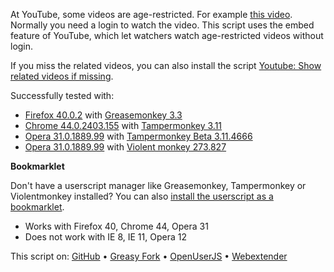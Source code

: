 At YouTube, some videos are age-restricted. For example [this video](https://www.youtube.com/watch?v=HmjUyKejzzI). Normally you need a login to watch the video. This script uses the embed feature of YouTube, which let watchers watch age-restricted videos without login.

If you miss the related videos, you can also install the script [Youtube: Show related videos if missing](https://greasyfork.org/scripts/11734-youtube-show-related-videos-if-missing).

Successfully tested with:
- [Firefox 40.0.2](https://www.mozilla.org/firefox/new/) with [Greasemonkey 3.3](https://addons.mozilla.org/firefox/addon/greasemonkey/)
- [Chrome 44.0.2403.155](https://www.google.com/chrome/) with [Tampermonkey 3.11](https://chrome.google.com/webstore/detail/tampermonkey/dhdgffkkebhmkfjojejmpbldmpobfkfo)
- [Opera 31.0.1889.99](http://www.opera.com/de/computer) with [Tampermonkey Beta 3.11.4666](https://addons.opera.com/extensions/details/tampermonkey-beta/)
- [Opera 31.0.1889.99](http://www.opera.com/de/computer) with [Violent monkey 273.827](https://addons.opera.com/extensions/details/violent-monkey/)

**Bookmarklet**

Don't have a userscript manager like Greasemonkey, Tampermonkey or Violentmonkey installed? You can also [install the userscript as a bookmarklet](https://cdn.rawgit.com/t-fr/userscripts/040475e22ff35e3f2328b2f70b6da01d4697b35c/create-bookmarklet/create-bookmarklet.html?url=https%3A%2F%2Fcdn.rawgit.com%2Ft-fr%2Fuserscripts%2Ff2678d2c6313daa821e96a49983024322e45414a%2FBypass%2520YouTube%2520age%2520verification%2FBypass%2520YouTube%2520age%2520verification.user.js&dontinstall=1).
- Works with Firefox 40, Chrome 44, Opera 31
- Does not work with IE 8, IE 11, Opera 12

This script on: [GitHub](https://github.com/t-fr/userscripts/tree/master/Bypass%20YouTube%20age%20verification) • [Greasy Fork](https://greasyfork.org/scripts/10032-bypass-youtube-age-verification) • [OpenUserJS](https://openuserjs.org/scripts/tfr/Bypass_YouTube_age_verification) • [Webextender](http://www.webextender.net/scripts/show/487453.html)